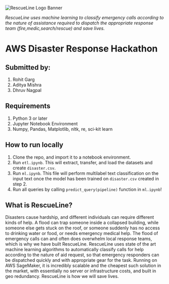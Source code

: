 ![RescueLine Logo Banner](https://user-images.githubusercontent.com/44092976/152698149-c7698fc6-4d91-4aa1-9277-f78ace5cda2e.jpg)

_RescueLine uses machine learning to classify emergency calls according to the nature of assistance required to dispatch the appropriate response team (fire,medic,search/rescue) and save lives._

# AWS Disaster Response Hackathon

## Submitted by:
1. Rohit Garg
2. Aditya Mishra
3. Dhruv Nagpal
 
## Requirements
1. Python 3 or later
2. Jupyter Notebook Environment
3. Numpy, Pandas, Matplotlib, nltk, re, sci-kit learn 

## How to run locally
1. Clone the repo, and import it to a notebook environment. 
2. Run ```etl.ipynb```. This will extract, transfer, and load the datasets and create ```disaster.csv```. 
3. Run ```ml.ipynb```. This file will perform multilabel text classification on the input text once the model has been trained on ```disaster.csv``` created in step 2. 
4. Run all queries by calling ```predict_query(pipeline)``` function in ```ml.ipynb```!

## What is RescueLine?
Disasters cause hardship, and different individuals can require different kinds of help. A flood can trap someone inside a collapsed building, while someone else gets stuck on the roof, or someone suddenly has no access to drinking water or food, or needs emergency medical help. The flood of emergency calls can and often does overwhelm local response teams, which is why we have built RescueLine. RescueLine uses state of the art machine learning algorithms to automatically classify calls for help according to the nature of aid request, so that emergency responders can be dispatched quickly and with appropriate gear for the task. Running on AWS SageMaker, it is incredibly scalable and the cheapest such solution in the market, with essentially no server or infrastructure costs, and built in geo redundancy. RescueLine is how we will save lives.

